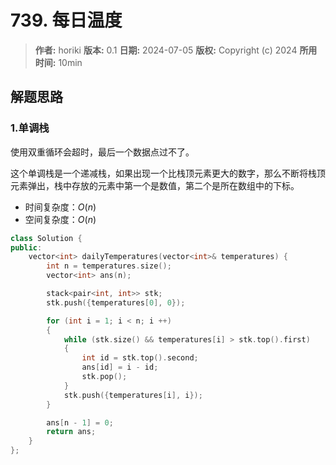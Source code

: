 # 739. 每日温度

> **作者:** horiki
> **版本:** 0.1
> **日期:** 2024-07-05
> **版权:** Copyright (c) 2024
> **所用时间:** 10min

## 解题思路
### 1.单调栈

使用双重循环会超时，最后一个数据点过不了。

这个单调栈是一个递减栈，如果出现一个比栈顶元素更大的数字，那么不断将栈顶元素弹出，栈中存放的元素中第一个是数值，第二个是所在数组中的下标。

- 时间复杂度：$O(n)$
- 空间复杂度：$O(n)$

```C++
class Solution {
public:
    vector<int> dailyTemperatures(vector<int>& temperatures) {
        int n = temperatures.size();
        vector<int> ans(n);

        stack<pair<int, int>> stk;
        stk.push({temperatures[0], 0});

        for (int i = 1; i < n; i ++)
        {
            while (stk.size() && temperatures[i] > stk.top().first)
            {
                int id = stk.top().second;
                ans[id] = i - id;
                stk.pop();
            }
            stk.push({temperatures[i], i});
        }

        ans[n - 1] = 0;
        return ans;
    }
};
```